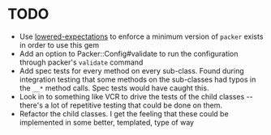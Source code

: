 # TODO

* Use [lowered-expectations](https://rubygems.org/gems/lowered-expectations) to enforce a minimum version of `packer` exists in order to use this gem
* Add an option to Packer::Config#validate to run the configuration through packer's `validate` command
* Add spec tests for every method on every sub-class. Found during integration testing that some methods on the sub-classes had typos in the `__*` method calls. Spec tests would have caught this.
* Look in to something like VCR to drive the tests of the child classes -- there's a lot of repetitive testing that could be done on them.
* Refactor the child classes. I get the feeling that these could be implemented in some better, templated, type of way
